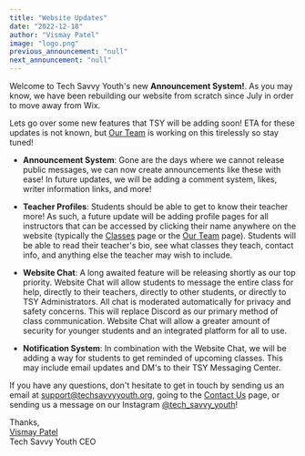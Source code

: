 ```yaml
---
title: "Website Updates"
date: "2022-12-18"
author: "Vismay Patel"
image: "logo.png"
previous_announcement: "null"
next_announcement: "null"
---
```


Welcome to Tech Savvy Youth's new **Announcement System!**. As you may know, we have been rebuilding our website from scratch since July in order to move away from Wix.

Lets go over some new features that TSY will be adding soon! ETA for these updates is not known, but [Our Team](https://www.techsavvyyouth.org/team) is working on this tirelessly so stay tuned!

-   **Announcement System**: Gone are the days where we cannot release public messages, we can now create announcements like these with ease! In future updates, we will be adding a comment system, likes, writer information links, and more!

-   **Teacher Profiles**: Students should be able to get to know their teacher more! As such, a future update will be adding profile pages for all instructors that can be accessed by clicking their name anywhere on the website (typically the [Classes](https://www.techsavvyyouth.org/classes) page or the [Our Team](https://www.techsavvyyouth.org/team) page). Students will be able to read their teacher's bio, see what classes they teach, contact info, and anything else the teacher may wish to include.

-   **Website Chat**: A long awaited feature will be releasing shortly as our top priority. Website Chat will allow students to message the entire class for help, directly to their teachers, directly to other students, or directly to TSY Administrators. All chat is moderated automatically for privacy and safety concerns. This will replace Discord as our primary method of class communication. Website Chat will allow a greater amount of security for younger students and an integrated platform for all to use.

-   **Notification System**: In combination with the Website Chat, we will be adding a way for students to get reminded of upcoming classes. This may include email updates and DM's to their TSY Messaging Center.


If you have any questions, don't hesitate to get in touch by sending us an email at support@techsavvyyouth.org, going to the [Contact Us](https://www.techsavvyyouth.org/contact) page, or sending us a message on our Instagram [@tech_savvy_youth](http://instagram.com/tech_savvy_youth)!

Thanks,  
[Vismay Patel](https://vismaypatel.com)  
Tech Savvy Youth CEO  